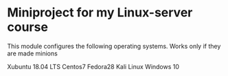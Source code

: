 # Miniproject for my Linux-server course

This module configures the following operating systems. Works only if they are made minions

Xubuntu 18.04 LTS
Centos7
Fedora28
Kali Linux
Windows 10

